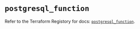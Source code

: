 # `postgresql_function`

Refer to the Terraform Registory for docs: [`postgresql_function`](https://registry.terraform.io/providers/cyrilgdn/postgresql/1.21.0/docs/resources/function).

